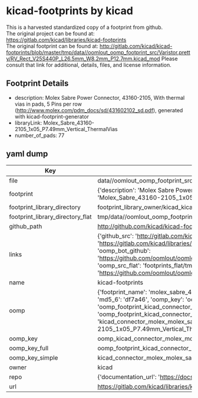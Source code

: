 # kicad-footprints by kicad  
This is a harvested standardized copy of a footprint from github.  
The original project can be found at:  
https://gitlab.com/kicad/libraries/kicad-footprints  
The original footprint can be found at:
http://gitlab.com/kicad/kicad-footprints/blob/master/tmp/data//oomlout_oomp_footprint_src/Varistor.pretty/RV_Rect_V25S440P_L26.5mm_W8.2mm_P12.7mm.kicad_mod
Please consult that link for additional, details, files, and license information.  
## Footprint Details
* description: Molex Sabre Power Connector, 43160-2105, With thermal vias in pads, 5 Pins per row (http://www.molex.com/pdm_docs/sd/431602102_sd.pdf), generated with kicad-footprint-generator  
* libraryLink: Molex_Sabre_43160-2105_1x05_P7.49mm_Vertical_ThermalVias  
* number_of_pads: 77  
## yaml dump  
| Key | Value |  
| --- | --- |  
| file | data//oomlout_oomp_footprint_src/kicad-footprints/Connector_Molex.pretty/Molex_Sabre_43160-2105_1x05_P7.49mm_Vertical_ThermalVias.kicad_mod |  
| footprint | {'description': 'Molex Sabre Power Connector, 43160-2105, With thermal vias in pads, 5 Pins per row (http://www.molex.com/pdm_docs/sd/431602102_sd.pdf), generated with kicad-footprint-generator', 'libraryLink': 'Molex_Sabre_43160-2105_1x05_P7.49mm_Vertical_ThermalVias', 'number_of_pads': 77} |  
| footprint_library_directory | footprint_library_owner/kicad_kicad-footprints/ |  
| footprint_library_directory_flat | tmp/data//oomlout_oomp_footprint_src/footprints_flat/kicad_connector_molex_molex_sabre_43160_2105_1x05_p7_49mm_vertical_thermalvias/working |  
| github_path | http://github.com/kicad/kicad-footprints/blob/master/tmp/data//oomlout_oomp_footprint_src/Connector_Molex.pretty/Molex_Sabre_43160-2105_1x05_P7.49mm_Vertical_ThermalVias.kicad_mod |  
| links | {'github_src': 'http://gitlab.com/kicad/kicad-footprints/blob/master/tmp/data//oomlout_oomp_footprint_src/Varistor.pretty/RV_Rect_V25S440P_L26.5mm_W8.2mm_P12.7mm.kicad_mod', 'github_src_repo': 'https://gitlab.com/kicad/libraries/kicad-footprints', 'oomp_bot': 'tmp/data//oomlout_oomp_footprint_src/footprints/kicad_connector_molex_molex_sabre_43160_2105_1x05_p7_49mm_vertical_thermalvias/working', 'oomp_bot_github': 'https://github.com/oomlout/oomlout_oomp_footprint_bot/tree/main/tmp/data//oomlout_oomp_footprint_src/footprints/kicad_connector_molex_molex_sabre_43160_2105_1x05_p7_49mm_vertical_thermalvias/working', 'oomp_src_flat': 'footprints_flat/tmp/data//oomlout_oomp_footprint_src/footprints_flat/kicad_connector_molex_molex_sabre_43160_2105_1x05_p7_49mm_vertical_thermalvias/working', 'oomp_src_flat_github': 'https://github.com/oomlout/oomlout_oomp_footprint_src/tree/main/tmp/data//oomlout_oomp_footprint_src/footprints_flat/kicad_connector_molex_molex_sabre_43160_2105_1x05_p7_49mm_vertical_thermalvias/working'} |  
| name | kicad-footprints |  
| oomp | {'footprint_name': 'molex_sabre_43160_2105_1x05_p7_49mm_vertical_thermalvias', 'library_name': 'connector_molex', 'md5': 'df7a466bf4e603257e6bed33a1649170', 'md5_10': 'df7a466bf4', 'md5_5': 'df7a4', 'md5_6': 'df7a46', 'oomp_key': 'oomp_kicad_connector_molex_molex_sabre_43160_2105_1x05_p7_49mm_vertical_thermalvias', 'oomp_key_extra': 'oomp_footprint_kicad_connector_molex_molex_sabre_43160_2105_1x05_p7_49mm_vertical_thermalvias', 'oomp_key_full': 'oomp_footprint_kicad_connector_molex_molex_sabre_43160_2105_1x05_p7_49mm_vertical_thermalvias_df7a46', 'oomp_key_simple': 'kicad_connector_molex_molex_sabre_43160_2105_1x05_p7_49mm_vertical_thermalvias', 'original_filename': 'data//oomlout_oomp_footprint_src/kicad-footprints/Connector_Molex.pretty/Molex_Sabre_43160-2105_1x05_P7.49mm_Vertical_ThermalVias.kicad_mod', 'owner_name': 'kicad'} |  
| oomp_key | oomp_kicad_connector_molex_molex_sabre_43160_2105_1x05_p7_49mm_vertical_thermalvias |  
| oomp_key_full | oomp_footprint_kicad_connector_molex_molex_sabre_43160_2105_1x05_p7_49mm_vertical_thermalvias |  
| oomp_key_simple | kicad_connector_molex_molex_sabre_43160_2105_1x05_p7_49mm_vertical_thermalvias |  
| owner | kicad |  
| repo | {'documentation_url': 'https://docs.github.com/rest/repos/repos#get-a-repository', 'message': 'Not Found'} |  
| url | https://gitlab.com/kicad/libraries/kicad-footprints |  

